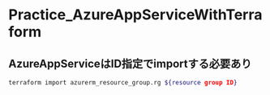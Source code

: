 # Practice_AzureAppServiceWithTerraform

## AzureAppServiceはID指定でimportする必要あり

``` sh
terraform import azurerm_resource_group.rg ${resource group ID}
```
